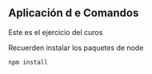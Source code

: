 ## Aplicación d e Comandos

Este es el ejercicio del curos

Recuerden instalar los paquetes de node

```
npm install
```